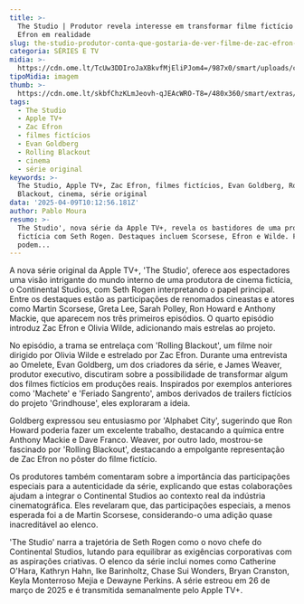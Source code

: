 ```yaml
---
title: >-
  The Studio | Produtor revela interesse em transformar filme fictício de Zac
  Efron em realidade
slug: the-studio-produtor-conta-que-gostaria-de-ver-filme-de-zac-efron-fora-da-srie
categoria: SÉRIES E TV
midia: >-
  https://cdn.ome.lt/TcUw3DDIroJaXBkvfMjEliPJom4=/987x0/smart/uploads/conteudo/fotos/zac-efron-the-studio-capa.png
tipoMidia: imagem
thumb: >-
  https://cdn.ome.lt/skbfChzKLmJeovh-qJEAcWRO-T8=/480x360/smart/extras/conteudos/zac-efron-the-studio.png
tags:
  - The Studio
  - Apple TV+
  - Zac Efron
  - filmes fictícios
  - Evan Goldberg
  - Rolling Blackout
  - cinema
  - série original
keywords: >-
  The Studio, Apple TV+, Zac Efron, filmes fictícios, Evan Goldberg, Rolling
  Blackout, cinema, série original
data: '2025-04-09T10:12:56.181Z'
author: Pablo Moura
resumo: >-
  The Studio', nova série da Apple TV+, revela os bastidores de uma produtora
  fictícia com Seth Rogen. Destaques incluem Scorsese, Efron e Wilde. Filmes
  podem...
---
```


A nova série original da Apple TV+, 'The Studio', oferece aos espectadores uma visão intrigante do mundo interno de uma produtora de cinema fictícia, o Continental Studios, com Seth Rogen interpretando o papel principal. Entre os destaques estão as participações de renomados cineastas e atores como Martin Scorsese, Greta Lee, Sarah Polley, Ron Howard e Anthony Mackie, que aparecem nos três primeiros episódios. O quarto episódio introduz Zac Efron e Olivia Wilde, adicionando mais estrelas ao projeto.

No episódio, a trama se entrelaça com 'Rolling Blackout', um filme noir dirigido por Olivia Wilde e estrelado por Zac Efron. Durante uma entrevista ao Omelete, Evan Goldberg, um dos criadores da série, e James Weaver, produtor executivo, discutiram sobre a possibilidade de transformar algum dos filmes fictícios em produções reais. Inspirados por exemplos anteriores como 'Machete' e 'Feriado Sangrento', ambos derivados de trailers fictícios do projeto 'Grindhouse', eles exploraram a ideia.

Goldberg expressou seu entusiasmo por 'Alphabet City', sugerindo que Ron Howard poderia fazer um excelente trabalho, destacando a química entre Anthony Mackie e Dave Franco. Weaver, por outro lado, mostrou-se fascinado por 'Rolling Blackout', destacando a empolgante representação de Zac Efron no pôster do filme fictício.

Os produtores também comentaram sobre a importância das participações especiais para a autenticidade da série, explicando que estas colaborações ajudam a integrar o Continental Studios ao contexto real da indústria cinematográfica. Eles revelaram que, das participações especiais, a menos esperada foi a de Martin Scorsese, considerando-o uma adição quase inacreditável ao elenco.

'The Studio' narra a trajetória de Seth Rogen como o novo chefe do Continental Studios, lutando para equilibrar as exigências corporativas com as aspirações criativas. O elenco da série inclui nomes como Catherine O'Hara, Kathryn Hahn, Ike Barinholtz, Chase Sui Wonders, Bryan Cranston, Keyla Monterroso Mejia e Dewayne Perkins. A série estreou em 26 de março de 2025 e é transmitida semanalmente pelo Apple TV+.
